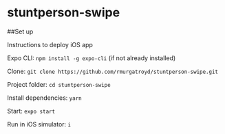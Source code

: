 # stuntperson-swipe

##Set up

Instructions to deploy iOS app

Expo CLI: `npm install -g expo-cli` (if not already installed)

Clone: `git clone https://github.com/rmurgatroyd/stuntperson-swipe.git`

Project folder: `cd stuntperson-swipe`

Install dependencies: `yarn`

Start: `expo start`

Run in iOS simulator: `i`
